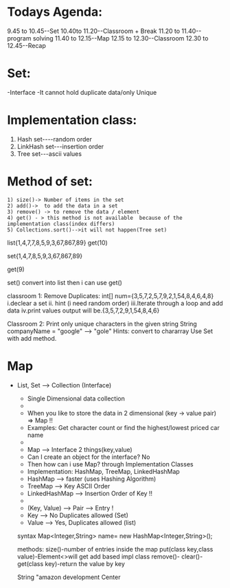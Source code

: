 Todays Agenda:
==============
9.45 to 10.45--Set
10.40to 11.20--Classroom + Break
11.20 to 11.40--program solving
11.40 to 12.15--Map
12.15 to 12.30--Classroom
12.30 to 12.45--Recap


Set:
====
  -Interface
  -It cannot  hold duplicate data/only Unique
  
  
Implementation class:
=====================
1. Hash set----random order
2. LinkHash set---insertion order
3. Tree set---ascii values
  
 Method of set:
=================
    1) size()-> Number of items in the set
    2) add()->  to add the data in a set
    3) remove() -> to remove the data / element
    4) get() - > this method is not available  because of the implementation class(index differs)
	5) Collections.sort()-->it will not happen(Tree set)


list{1,4,7,7,8,5,9,3,67,867,89}
get(10)

set{1,4,7,8,5,9,3,67,867,89}

get(9)

set() convert into list 
then i can use get()






classroom 1:
Remove Duplicates:
int[] num={3,5,7,2,5,7,9,2,1,54,8,4,6,4,8}
i.declear a set
ii. hint (i need random order)
iii.Iterate through a loop and add data
iv.print values
output will be.{3,5,7,2,9,1,54,8,4,6}

Classroom 2:
Print only unique characters in the given string
String companyName = "google" --> "gole"
Hints: 
convert to chararray
Use Set with add method.









Map
====


 * List, Set --> Collection (Interface)
	 * Single Dimensional data collection 
	 * 
	 * When you like to store the data in 2 dimensional (key -> value pair) => Map !!
	 * Examples: Get character count or find the highest/lowest priced car name 
	 * 
	 * Map --> Interface 
	 2 things(key,value)
	 * Can I create an object for the interface? No
	 * Then how can i use Map? through Implementation Classes
	 * Implementation: HashMap, TreeMap, LinkedHashMap
	 * HashMap --> faster (uses Hashing Algorithm) 
	 * TreeMap --> Key ASCII Order 
	 * LinkedHashMap --> Insertion Order of Key !!
	 * 
	 * (Key, Value) --> Pair  --> Entry !
	 * Key --> No Duplicates allowed (Set)
	 * Value --> Yes, Duplicates allowed (list)


	 syntax
	 Map<Integer,String> name= new HashMap<Integer,String>();

	 methods:
	 size()-number of entries inside the map
	 put(class key,class value)-Element<>will get add based impl class
	 remove()-
	 clear()-
	 get(class key)-return the value by key


	 String "amazon development Center